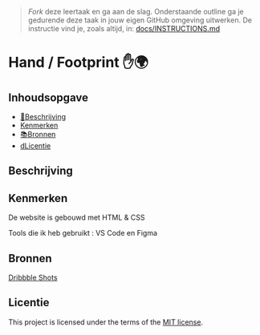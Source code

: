 > _Fork_ deze leertaak en ga aan de slag. Onderstaande outline ga je gedurende deze taak in jouw eigen GitHub omgeving uitwerken. De instructie vind je, zoals altijd, in: [docs/INSTRUCTIONS.md](docs/INSTRUCTIONS.md)

# Hand / Footprint ✋🌍
<!-- Geef je project een titel en schrijf in één zin wat het is -->

## Inhoudsopgave

  * [📔Beschrijving](#beschrijving)
  * [Kenmerken](#kenmerken)
  * [📚Bronnen](#bronnen)
  * [dLicentie](#licentie)

## Beschrijving
<!-- In de Beschrijving staat hoe je project er uit ziet, hoe het werkt en wat je er mee kan. -->
<!-- Voeg een mooie poster visual toe 📸 -->
<!-- Voeg een link toe naar Github Pages 🌐-->

## Kenmerken
<!-- Bij Kenmerken staat welke technieken zijn gebruikt en hoe. Wat is de HTML structuur? Wat zijn de belangrijkste dingen in CSS? Wat is er met Javascript gedaan en hoe? Misschien heb je een framwork of library gebruikt? -->
De website is gebouwd met HTML & CSS

Tools die ik heb gebruikt : VS Code en Figma

## Bronnen 

[Dribbble Shots](https://dribbble.com/tags/dribbble-shot)


## Licentie

This project is licensed under the terms of the [MIT license](./LICENSE).
